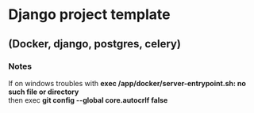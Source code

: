
# Django project template 
## (Docker, django, postgres, celery)

### Notes
If on windows troubles with **exec /app/docker/server-entrypoint.sh: no such file or directory** <br> then exec  **git config --global core.autocrlf false**

